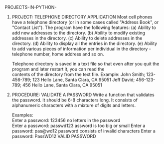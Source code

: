 PROJECTS-IN-PYTHON-

1. PROJECT: TELEPHONE DIRECTORY APPLICATION
   Most cell phones have a telephone directory (or in some cases called "Address
   Book", or "Contact List"). 
   The program have the following features:
   (a) Ability to add new addresses to the directory.
   (b) Ability to modify existing addresses in the directory.
   (c) Ability to delete addresses in the directory.
   (d) Ability to display all the entries in the directory.
   (e) Ability to add various pieces of information per individual in the directory - telephone number, home address and so on.
   
   Telephone directory is saved in a text file so that even after you quit the program and later restart it, you can read the  
   contents of the directory from the text file.
   Example:
   John Smith; 123-456-789; 123 Hello Lane, Santa Clara, CA 95051
   Jeff David; 456-123-789; 456 Hello Lane, Santa Clara, CA 95051

2. PROCEDURE: VALIDATE A PASSWORD
   Write a function that validates the password. It should be 6-8 characters long.
   It consists of alphanumeric characters with a mixture of digits and letters.

   Examples:    
   Enter a password: 123456       no letters in the password   
   Enter a password: passwd123    assword is too big or small
   Enter a password: pas@wd12     password consists of invalid characters
   Enter a password: PassWD12     VALID PASSWORD
